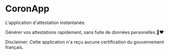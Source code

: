 # CoronApp

L'application d'attestation instantanée.

Générer vos attestations rapidement, sans fuite de données personelles.💪❤️




Disclaimer:
Cette application n'a reçu aucune certification du gouvernement français.
